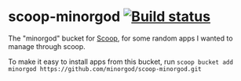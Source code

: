# scoop-minorgod [![Build status](https://ci.appveyor.com/api/projects/status/r0bbdnvk15t1vnps?svg=true)](https://ci.appveyor.com/project/lukesampson/scoop-extras)

The "minorgod" bucket for [Scoop](http://scoop.sh), for some random apps I wanted to manage through scoop. 

To make it easy to install apps from this bucket, run
    `scoop bucket add minorgod https://github.com/minorgod/scoop-minorgod.git`